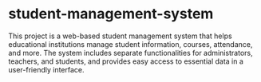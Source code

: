 # student-management-system
This project is a web-based student management system that helps educational institutions manage student information, courses, attendance, and more. The system includes separate functionalities for administrators, teachers, and students, and provides easy access to essential data in a user-friendly interface.
